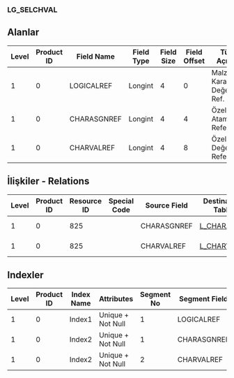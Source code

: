 ### LG_SELCHVAL

## Alanlar

**Level**|**Product ID**|**Field Name**|**Field Type**|**Field Size**|**Field Offset**|**Türkçe Açıklama**|**Expression**
-----|-----|-----|-----|-----|-----|-----|-----
1|0|LOGICALREF|Longint|4|0|Malzeme - Karakteristik Değeri Log. Ref.|Item - Characteristic Value Logical Reference
1|0|CHARASGNREF|Longint|4|4|Özellik Ataması Referansı|Characteristic Assignment Reference
1|0|CHARVALREF|Longint|4|8|Özellik Değeri Referansı|Characteristic Value Reference

## İlişkiler - Relations
**Level**|**Product ID**|**Resource ID**|**Special Code**|**Source Field**|**Destination Table**|**Destination Field**|**Relation Type**|**Extra Condition**
-----|-----|-----|-----|-----|-----|-----|-----|-----
1|0|825||CHARASGNREF|[L_CHARASGN](../LG_CHARASGN "L_CHARASGN")|LOGICALREF|one-to-one|
1|0|825||CHARVALREF|[L_CHARVAL](../LG_CHARVAL "L_CHARVAL")|LOGICALREF|one-to-one|

## Indexler
**Level**|**Product ID**|**Index Name**|**Attributes**|**Segment No**|**Segment Field**|**Sense**
-----|-----|-----|-----|-----|-----|-----
1|0|Index1|Unique + Not Null|1|LOGICALREF|Ascending
1|0|Index2|Unique + Not Null|1|CHARASGNREF|Ascending
1|0|Index2|Unique + Not Null|2|CHARVALREF|Ascending
